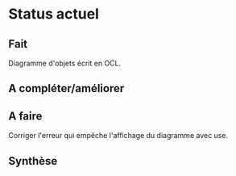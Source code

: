 Status actuel
=============

Fait
----
Diagramme d'objets écrit en OCL.

A compléter/améliorer
---------------------


A faire
-------
Corriger l'erreur qui empêche l'affichage du diagramme avec use.

Synthèse
--------




